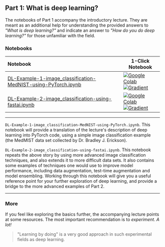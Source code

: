 ## Part 1: What is deep learning?

The notebooks of Part 1 accompany the introductory lecture. They are meant as an additional help for understanding the provided answers to _"What is deep learning?"_ and indicate an answer to _"How do you _do_ deep learning?"_ for those unfamiliar with the field.

### Notebooks


| Notebook    |      1-Click Notebook      |
|:----------|------|
|  [DL-Example-1-image_classification-MedNIST-using-PyTorch.ipynb](https://nbviewer.org/github/alu042/PCS956-DL-2021/blob/master/1-basic_intro/DL-Example-1-image_classification-MedNIST-using-PyTorch.ipynb)  | [![Google Colab](https://colab.research.google.com/assets/colab-badge.svg)](https://colab.research.google.com/github/alu042/PCS956-DL-2021/blob/master/1-basic_intro/DL-Example-1-image_classification-MedNIST-using-PyTorch.ipynb)<br>[![Gradient](https://assets.paperspace.io/img/gradient-badge.svg)](https://console.paperspace.com/github/alu042/PCS956-DL-2021/blob/master/1-basic_intro/DL-Example-1-image_classification-MedNIST-using-PyTorch.ipynb?runtime=paperspace/fastai)|
| [DL-Example-2-image_classification-using-fastai.ipynb](https://nbviewer.org/github/alu042/PCS956-DL-2021/blob/master/1-basic_intro/DL-Example-2-image_classification-using-fastai.ipynb) | [![Google Colab](https://colab.research.google.com/assets/colab-badge.svg)](https://colab.research.google.com/github/alu042/PCS956-DL-2021/blob/master/1-basic_intro/DL-Example-2-image_classification-using-fastai.ipynb)<br>[![Gradient](https://assets.paperspace.io/img/gradient-badge.svg)](https://console.paperspace.com/github/alu042/PCS956-DL-2021/blob/master/1-basic_intro/DL-Example-2-image_classification-using-fastai.ipynb?runtime=paperspace/fastai) |

---

`DL-Example-1-image_classification-MedNIST-using-PyTorch.ipynb`. This notebook will provide a translation of the lecture's description of deep learning into PyTorch code, using a simple image classification example (the MedMIST data set collected by Dr. Bradley J. Erickson). 


`DL-Example-2-image_classification-using-fastai.ipynb`. This notebook repeats the above story by using more advanced image classification techniques, and also extends it to more difficult data sets. It also contains some examples of techniques one would use to improve model performance, including data augmentation, test-time augmentation and model ensembling. Working through this notebook will give you a useful reference point for your further exploration of deep learning, and provide a bridge to the more advanced examples of Part 2.

---

### More 

If you feel like exploring the basics further, the accompanying lecture points at some resources. The most important recommendation is to _experiment_. _A lot!_ 

> "Learning by doing" is a very good approach in such experimental fields as deep learning. 
